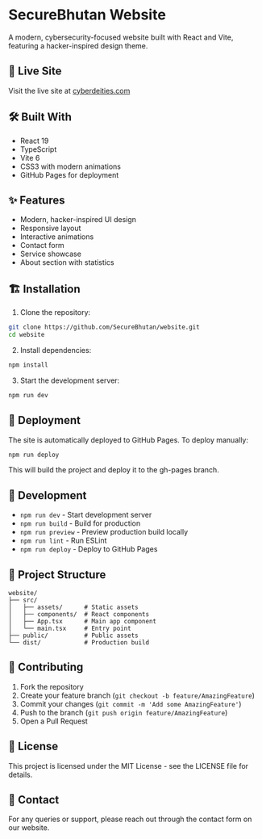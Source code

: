 # SecureBhutan Website

A modern, cybersecurity-focused website built with React and Vite, featuring a hacker-inspired design theme.

## 🚀 Live Site

Visit the live site at [cyberdeities.com](https://cyberdeities.com)

## 🛠️ Built With

- React 19
- TypeScript
- Vite 6
- CSS3 with modern animations
- GitHub Pages for deployment

## ✨ Features

- Modern, hacker-inspired UI design
- Responsive layout
- Interactive animations
- Contact form
- Service showcase
- About section with statistics

## 🏗️ Installation

1. Clone the repository:
```bash
git clone https://github.com/SecureBhutan/website.git
cd website
```

2. Install dependencies:
```bash
npm install
```

3. Start the development server:
```bash
npm run dev
```

## 🚀 Deployment

The site is automatically deployed to GitHub Pages. To deploy manually:

```bash
npm run deploy
```

This will build the project and deploy it to the gh-pages branch.

## 🔧 Development

- `npm run dev` - Start development server
- `npm run build` - Build for production
- `npm run preview` - Preview production build locally
- `npm run lint` - Run ESLint
- `npm run deploy` - Deploy to GitHub Pages

## 📁 Project Structure

```
website/
├── src/
│   ├── assets/      # Static assets
│   ├── components/  # React components
│   ├── App.tsx      # Main app component
│   └── main.tsx     # Entry point
├── public/          # Public assets
└── dist/            # Production build
```

## 🤝 Contributing

1. Fork the repository
2. Create your feature branch (`git checkout -b feature/AmazingFeature`)
3. Commit your changes (`git commit -m 'Add some AmazingFeature'`)
4. Push to the branch (`git push origin feature/AmazingFeature`)
5. Open a Pull Request

## 📝 License

This project is licensed under the MIT License - see the LICENSE file for details.

## 👥 Contact

For any queries or support, please reach out through the contact form on our website.
